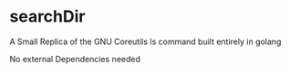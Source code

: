 # searchDir

A Small Replica of the GNU Coreutils ls command built entirely in golang 

No external Dependencies needed
